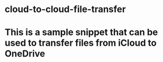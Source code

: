 # cloud-to-cloud-file-transfer

# This is a sample snippet that can be used to transfer files from iCloud to OneDrive
